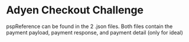 # Adyen Checkout Challenge

pspReference can be found in the 2 .json files. Both files contain the payment payload, payment response, and payment detail (only for ideal) 
